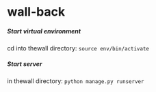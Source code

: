 # wall-back

##### Start virtual environment
cd into thewall directory: 
`source env/bin/activate`

##### Start server
in thewall directory: 
`python manage.py runserver`

